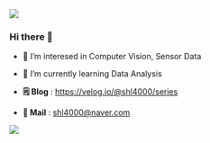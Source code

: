 <img src="https://capsule-render.vercel.app/api?type=waving&color=BDBDC8&height=130&section=header" />

### Hi there 👋

- 🔎 I’m interesed in Computer Vision, Sensor Data
- 🌱 I’m currently learning Data Analysis



- **🗒️ Blog** : https://velog.io/@shl4000/series
- **💌 Mail** : shl4000@naver.com


<img src="https://capsule-render.vercel.app/api?type=waving&color=BDBDC8&height=130&section=footer" />

